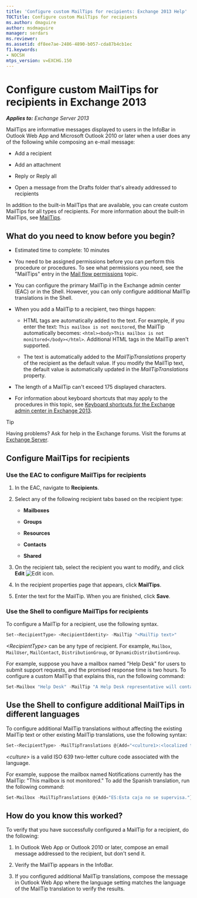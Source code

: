```yaml
---
title: 'Configure custom MailTips for recipients: Exchange 2013 Help'
TOCTitle: Configure custom MailTips for recipients
ms.author: dmaguire
author: msdmaguire
manager: serdars
ms.reviewer:
ms.assetid: df8ee7ae-2486-4890-b057-cda87b4cb1ec
f1.keywords:
- NOCSH
mtps_version: v=EXCHG.150
---
```


# Configure custom MailTips for recipients in Exchange 2013

_**Applies to:** Exchange Server 2013_

MailTips are informative messages displayed to users in the InfoBar in Outlook Web App and Microsoft Outlook 2010 or later when a user does any of the following while composing an e-mail message:

- Add a recipient

- Add an attachment

- Reply or Reply all

- Open a message from the Drafts folder that's already addressed to recipients

In addition to the built-in MailTips that are available, you can create custom MailTips for all types of recipients. For more information about the built-in MailTips, see [MailTips](mailtips-exchange-2013-help.md).

## What do you need to know before you begin?

- Estimated time to complete: 10 minutes

- You need to be assigned permissions before you can perform this procedure or procedures. To see what permissions you need, see the "MailTips" entry in the [Mail flow permissions](mail-flow-permissions-exchange-2013-help.md) topic.

- You can configure the primary MailTip in the Exchange admin center (EAC) or in the Shell. However, you can only configure additional MailTip translations in the Shell.

- When you add a MailTip to a recipient, two things happen:

  - HTML tags are automatically added to the text. For example, if you enter the text: `This mailbox is not monitored`, the MailTip automatically becomes: `<html><body>This mailbox is not monitored</body></html>`. Additional HTML tags in the MailTip aren't supported.

  - The text is automatically added to the _MailTipTranslations_ property of the recipient as the default value. If you modify the MailTip text, the default value is automatically updated in the _MailTipTranslations_ property.

- The length of a MailTip can't exceed 175 displayed characters.

- For information about keyboard shortcuts that may apply to the procedures in this topic, see [Keyboard shortcuts for the Exchange admin center in Exchange 2013](keyboard-shortcuts-in-the-exchange-admin-center-2013-help.md).

> [!TIP]
> Having problems? Ask for help in the Exchange forums. Visit the forums at [Exchange Server](https://social.technet.microsoft.com/forums/office/home?category=exchangeserver).

## Configure MailTips for recipients

### Use the EAC to configure MailTips for recipients

1. In the EAC, navigate to **Recipients**.

2. Select any of the following recipient tabs based on the recipient type:

   - **Mailboxes**

   - **Groups**

   - **Resources**

   - **Contacts**

   - **Shared**

3. On the recipient tab, select the recipient you want to modify, and click **Edit** ![Edit icon](images/ITPro_EAC_EditIcon.gif).

4. In the recipient properties page that appears, click **MailTips**.

5. Enter the text for the MailTip. When you are finished, click **Save**.

### Use the Shell to configure MailTips for recipients

To configure a MailTip for a recipient, use the following syntax.

```powershell
Set-<RecipientType> <RecipientIdentity> -MailTip "<MailTip text>"
```

 _\<RecipientType\>_ can be any type of recipient. For example, `Mailbox`, `MailUser`, `MailContact`, `DistributionGroup`, or `DynamicDistributionGroup`.

For example, suppose you have a mailbox named "Help Desk" for users to submit support requests, and the promised response time is two hours. To configure a custom MailTip that explains this, run the following command:

```powershell
Set-Mailbox "Help Desk" -MailTip "A Help Desk representative will contact you within 2 hours."
```

## Use the Shell to configure additional MailTips in different languages

To configure additional MailTip translations without affecting the existing MailTip text or other existing MailTip translations, use the following syntax:

```powershell
Set-<RecipientType> -MailTipTranslations @{Add="<culture1>:<localized text 1>","<culture2>:<localized text 2>"...; Remove="<culture1>:<localized text 1>","<culture2>:<localized text 2>"...}
```

 _\<culture\>_ is a valid ISO 639 two-letter culture code associated with the language.

For example, suppose the mailbox named Notifications currently has the MailTip: "This mailbox is not monitored." To add the Spanish translation, run the following command:

```powershell
Set-Mailbox -MailTipTranslations @{Add="ES:Esta caja no se supervisa."}
```

## How do you know this worked?

To verify that you have successfully configured a MailTip for a recipient, do the following:

1. In Outlook Web App or Outlook 2010 or later, compose an email message addressed to the recipient, but don't send it.

2. Verify the MailTip appears in the InfoBar.

3. If you configured additional MailTip translations, compose the message in Outlook Web App where the language setting matches the language of the MailTip translation to verify the results.
